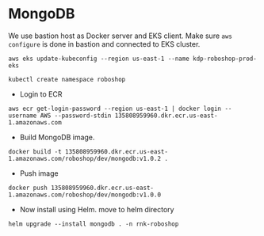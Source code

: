 # MongoDB

We use bastion host as Docker server and EKS client.
Make sure `aws configure` is done in bastion and connected to EKS cluster.
```
aws eks update-kubeconfig --region us-east-1 --name kdp-roboshop-prod-eks
```
```
kubectl create namespace roboshop
```
* Login to ECR
```
aws ecr get-login-password --region us-east-1 | docker login --username AWS --password-stdin 135808959960.dkr.ecr.us-east-1.amazonaws.com
```
* Build MongoDB image.
```
docker build -t 135808959960.dkr.ecr.us-east-1.amazonaws.com/roboshop/dev/mongodb:v1.0.2 .
```
* Push image
```
docker push 135808959960.dkr.ecr.us-east-1.amazonaws.com/roboshop/dev/mongodb:v1.0.0
```
* Now install using Helm. move to helm directory
```
helm upgrade --install mongodb . -n rnk-roboshop
```
